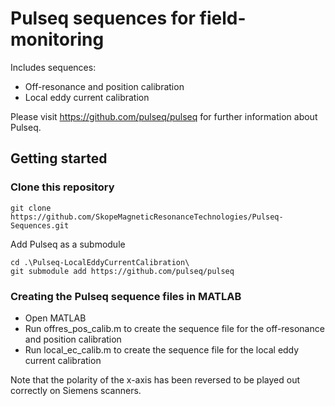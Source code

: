 # Pulseq sequences for field-monitoring

Includes sequences:

 - Off-resonance and position calibration
 - Local eddy current calibration

Please visit https://github.com/pulseq/pulseq for further information about Pulseq.

## Getting started

### Clone this repository  

    git clone https://github.com/SkopeMagneticResonanceTechnologies/Pulseq-Sequences.git

Add Pulseq as a submodule

    cd .\Pulseq-LocalEddyCurrentCalibration\
    git submodule add https://github.com/pulseq/pulseq
    
### Creating the Pulseq sequence files in MATLAB  

 - Open MATLAB 
 - Run offres_pos_calib.m to create the sequence file for the off-resonance and position calibration
 - Run local_ec_calib.m to create the sequence file for the local eddy current calibration

Note that the polarity of the x-axis has been reversed to be played out correctly on Siemens scanners.
